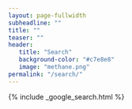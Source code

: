 ```yaml
---
layout: page-fullwidth
subheadline: ""
title: ""
teaser: ""
header:
   title: "Search"
   background-color: "#c7e8e8"
   image: "methane.png"
permalink: "/search/"
---
```


{% include _google_search.html %}
